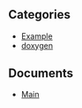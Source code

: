# 


## Categories
- [Example](./Example/index.md)
- [doxygen](./doxygen/index.md)

## Documents
- [Main](Main.md)